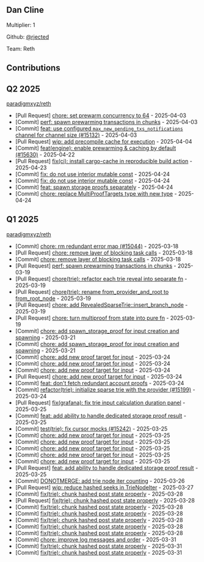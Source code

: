 
## Dan Cline
Multiplier: 1

Github: [@rjected](https://github.com/rjected)

Team: Reth

## Contributions

## Q2 2025


[paradigmxyz/reth](https://github.com/paradigmxyz/reth)
* [Pull Request] [chore: set prewarm concurrency to 64](https://github.com/paradigmxyz/reth/pull/15521) - 2025-04-03
* [Commit] [perf: spawn prewarming transactions in chunks](https://github.com/paradigmxyz/reth/commit/7da4325bc1f3893b6fea2fd46997af2692e1b1fe) - 2025-04-03
* [Commit] [feat: use configured `max_new_pending_txs_notifications` channel for channel size (#15132)](https://github.com/paradigmxyz/reth/commit/d66e899526410f3b512393cc754dbbca767b6ad0) - 2025-04-03
* [Pull Request] [wip: add precompile cache for execution](https://github.com/paradigmxyz/reth/pull/15536) - 2025-04-04
* [Commit] [feat(engine): enable prewarming & caching by default (#15630)](https://github.com/paradigmxyz/reth/commit/e261a2e2059e2fb6fe59ce91a69eeb6edc2c9649) - 2025-04-22
* [Pull Request] [fix(ci): install cargo-cache in reproducible build action](https://github.com/paradigmxyz/reth/pull/15873) - 2025-04-23
* [Commit] [fix: do not use interior mutable const](https://github.com/paradigmxyz/reth/commit/9552157281b0ad37d401b24e599927b51aa0e5d7) - 2025-04-24
* [Commit] [fix: do not use interior mutable const](https://github.com/paradigmxyz/reth/commit/81e50fad0812d1ede39a2e715a48d323a0e88b57) - 2025-04-24
* [Commit] [feat: spawn storage proofs separately](https://github.com/paradigmxyz/reth/commit/9841a2f4e642b240613fed73ec2cd33f57d81b31) - 2025-04-24
* [Commit] [chore: replace MultiProofTargets type with new type](https://github.com/paradigmxyz/reth/commit/c6a6fdef8a3927451e8183b9e80655f571ae75f4) - 2025-04-24
## Q1 2025

[paradigmxyz/reth](https://github.com/paradigmxyz/reth)
* [Commit] [chore: rm redundant error map (#15044)](https://github.com/paradigmxyz/reth/commit/492425d14de3c3ad01863bf6f9d3e70d83e1c634) - 2025-03-18
* [Pull Request] [chore: remove layer of blocking task calls](https://github.com/paradigmxyz/reth/pull/15102) - 2025-03-18
* [Commit] [chore: remove layer of blocking task calls](https://github.com/paradigmxyz/reth/commit/30bcff8bc41d431a43982e408d019c5cafe9e7dd) - 2025-03-18
* [Pull Request] [perf: spawn prewarming transactions in chunks](https://github.com/paradigmxyz/reth/pull/15155) - 2025-03-19
* [Pull Request] [chore(trie): refactor each trie reveal into separate fn](https://github.com/paradigmxyz/reth/pull/15143) - 2025-03-19
* [Pull Request] [chore(trie): rename from_provider_and_root to from_root_node](https://github.com/paradigmxyz/reth/pull/15141) - 2025-03-19
* [Pull Request] [chore: add RevealedSparseTrie::insert_branch_node](https://github.com/paradigmxyz/reth/pull/15140) - 2025-03-19
* [Pull Request] [chore: turn multiproof from state into pure fn](https://github.com/paradigmxyz/reth/pull/15139) - 2025-03-19
* [Commit] [chore: add spawn_storage_proof for input creation and spawning](https://github.com/paradigmxyz/reth/commit/eab2d29c04a28278aa60d60a6d37b009b325753a) - 2025-03-21
* [Commit] [chore: add spawn_storage_proof for input creation and spawning](https://github.com/paradigmxyz/reth/commit/5b3b822e4c2cf2d927027b1120e563793b337fbb) - 2025-03-21
* [Commit] [chore: add new proof target for input](https://github.com/paradigmxyz/reth/commit/22f7e71aefdd4b5376d86b9f40ecc5e9def8f272) - 2025-03-24
* [Commit] [chore: add new proof target for input](https://github.com/paradigmxyz/reth/commit/e796ce727785ba44564d7e49b79e0cb15828ccbf) - 2025-03-24
* [Commit] [chore: add new proof target for input](https://github.com/paradigmxyz/reth/commit/bcd6acb0d5066e10ba215805e7652aca8d4f9418) - 2025-03-24
* [Pull Request] [chore: add new proof target for input](https://github.com/paradigmxyz/reth/pull/15246) - 2025-03-24
* [Commit] [feat: don't fetch redundant account proofs](https://github.com/paradigmxyz/reth/commit/9de60b4d971a2c2836e960fe9e78d3af9fe425bd) - 2025-03-24
* [Commit] [refactor(trie): initialize sparse trie with the provider (#15199)](https://github.com/paradigmxyz/reth/commit/20a6a851482b3a65e42208fbc5f41c5a8671019e) - 2025-03-24
* [Pull Request] [fix(grafana): fix trie input calculation duration panel](https://github.com/paradigmxyz/reth/pull/15277) - 2025-03-25
* [Commit] [feat: add ability to handle dedicated storage proof result](https://github.com/paradigmxyz/reth/commit/14e4b78310ecb1883d05e2cc2ef6b840dcbfe997) - 2025-03-25
* [Commit] [test(trie): fix cursor mocks (#15242)](https://github.com/paradigmxyz/reth/commit/5a7cd15e946aed47b0929c5b52080765d023e5ff) - 2025-03-25
* [Commit] [chore: add new proof target for input](https://github.com/paradigmxyz/reth/commit/2d20e5f19341b81f02996f71db6ddae488231528) - 2025-03-25
* [Commit] [chore: add new proof target for input](https://github.com/paradigmxyz/reth/commit/ef7bd335e0f2294f8692428d77f78f0343cb7067) - 2025-03-25
* [Commit] [chore: add new proof target for input](https://github.com/paradigmxyz/reth/commit/9a4e1b51fcf72a225a1d6dde1fd3490b10a94427) - 2025-03-25
* [Commit] [chore: add new proof target for input](https://github.com/paradigmxyz/reth/commit/dc3ef81beb378b4fa7c9cdb844c5fc5ed68e7d8d) - 2025-03-25
* [Commit] [chore: add new proof target for input](https://github.com/paradigmxyz/reth/commit/596ec82868b91427ea4f0a6a7393ca27047713e9) - 2025-03-25
* [Pull Request] [feat: add ability to handle dedicated storage proof result](https://github.com/paradigmxyz/reth/pull/15252) - 2025-03-25
* [Commit] [DONOTMERGE: add trie node iter counting](https://github.com/paradigmxyz/reth/commit/2870d6a3e0a05b1afb37bc1791a6f27e62ef848c) - 2025-03-26
* [Pull Request] [wip: reduce hashed seeks in TrieNodeIter](https://github.com/paradigmxyz/reth/pull/15336) - 2025-03-27
* [Commit] [fix(trie): chunk hashed post state properly](https://github.com/paradigmxyz/reth/commit/b019c145579587715fd51aeb15ffc62818acb649) - 2025-03-28
* [Pull Request] [fix(trie): chunk hashed post state properly](https://github.com/paradigmxyz/reth/pull/15379) - 2025-03-28
* [Commit] [fix(trie): chunk hashed post state properly](https://github.com/paradigmxyz/reth/commit/c20d36cf5bd3f42b34ad3d4ffc3831f51c807a0a) - 2025-03-28
* [Commit] [fix(trie): chunk hashed post state properly](https://github.com/paradigmxyz/reth/commit/34120828e1243f0027fd4288571e0cabeab69ee5) - 2025-03-28
* [Commit] [fix(trie): chunk hashed post state properly](https://github.com/paradigmxyz/reth/commit/d42a895151cbf22801271b38160b93e41e148de3) - 2025-03-28
* [Commit] [fix(trie): chunk hashed post state properly](https://github.com/paradigmxyz/reth/commit/779aaf26fa18dc1a40eedb5420d0d4a45a9d47f3) - 2025-03-28
* [Commit] [fix(trie): chunk hashed post state properly](https://github.com/paradigmxyz/reth/commit/b2d6aeda08f56b63ad37dd58377ef60f676d24e4) - 2025-03-28
* [Commit] [chore: improve log messages and order](https://github.com/paradigmxyz/reth/commit/bc18ebcee10eedb31fe5a795d2732c9c365c35e4) - 2025-03-31
* [Commit] [fix(trie): chunk hashed post state properly](https://github.com/paradigmxyz/reth/commit/f62e400e5220a70b6dd359ab6f3ac1c012d9e0ac) - 2025-03-31
* [Commit] [fix(trie): chunk hashed post state properly](https://github.com/paradigmxyz/reth/commit/bbe5f622cf07fb6e913b940b984395b599c1df7f) - 2025-03-31
